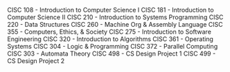 CISC 108 - Introduction to Computer Science I
CISC 181 - Introduction to Computer Science II
CISC 210 - Introduction to Systems Programming
CISC 220 - Data Structures
CISC 260 - Machine Org & Assembly Language
CISC 355 - Computers, Ethics, & Society
CISC 275 - Introduction to Software Engineering
CISC 320 - Introduction to Algorithms
CISC 361 - Operating Systems
CISC 304 - Logic & Programming
CISC 372 - Parallel Computing
CISC 303 - Automata Theory
CISC 498 - CS Design Project 1
CISC 499 - CS Design Project 2